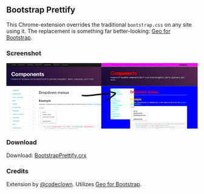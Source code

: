 Bootstrap Prettify
------------------

This Chrome-extension overrides the traditional `bootstrap.css` on any site using it. The replacement is something far better-looking: [Geo for Bootstrap](http://divshot.github.io/geo-bootstrap/).


### Screenshot

![Screenshot](/screenshot.png)


### Download

Download: [BootstrapPrettify.crx](https://github.com/codeclown/BootstrapPrettify/raw/master/BootstrapPrettify.crx)


### Credits

Extension by [@codeclown](http://twitter.com/codeclown). Utilizes [Geo for Bootstrap](http://divshot.github.io/geo-bootstrap/).